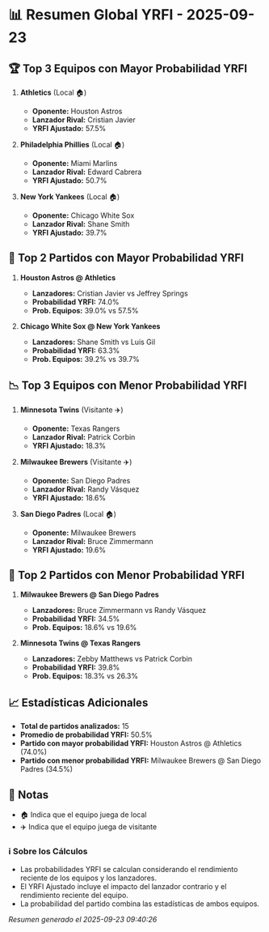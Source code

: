 # 📊 Resumen Global YRFI - 2025-09-23

## 🏆 Top 3 Equipos con Mayor Probabilidad YRFI

1. **Athletics** (Local 🏠)
   - **Oponente:** Houston Astros
   - **Lanzador Rival:** Cristian Javier
   - **YRFI Ajustado:** 57.5%

2. **Philadelphia Phillies** (Local 🏠)
   - **Oponente:** Miami Marlins
   - **Lanzador Rival:** Edward Cabrera
   - **YRFI Ajustado:** 50.7%

3. **New York Yankees** (Local 🏠)
   - **Oponente:** Chicago White Sox
   - **Lanzador Rival:** Shane Smith
   - **YRFI Ajustado:** 39.7%

## 🎯 Top 2 Partidos con Mayor Probabilidad YRFI

1. **Houston Astros @ Athletics**
   - **Lanzadores:** Cristian Javier vs Jeffrey Springs
   - **Probabilidad YRFI:** 74.0%
   - **Prob. Equipos:** 39.0% vs 57.5%

2. **Chicago White Sox @ New York Yankees**
   - **Lanzadores:** Shane Smith vs Luis Gil
   - **Probabilidad YRFI:** 63.3%
   - **Prob. Equipos:** 39.2% vs 39.7%

## 📉 Top 3 Equipos con Menor Probabilidad YRFI

1. **Minnesota Twins** (Visitante ✈️)
   - **Oponente:** Texas Rangers
   - **Lanzador Rival:** Patrick Corbin
   - **YRFI Ajustado:** 18.3%

2. **Milwaukee Brewers** (Visitante ✈️)
   - **Oponente:** San Diego Padres
   - **Lanzador Rival:** Randy Vásquez
   - **YRFI Ajustado:** 18.6%

3. **San Diego Padres** (Local 🏠)
   - **Oponente:** Milwaukee Brewers
   - **Lanzador Rival:** Bruce Zimmermann
   - **YRFI Ajustado:** 19.6%

## 🛑 Top 2 Partidos con Menor Probabilidad YRFI

1. **Milwaukee Brewers @ San Diego Padres**
   - **Lanzadores:** Bruce Zimmermann vs Randy Vásquez
   - **Probabilidad YRFI:** 34.5%
   - **Prob. Equipos:** 18.6% vs 19.6%

2. **Minnesota Twins @ Texas Rangers**
   - **Lanzadores:** Zebby Matthews vs Patrick Corbin
   - **Probabilidad YRFI:** 39.8%
   - **Prob. Equipos:** 18.3% vs 26.3%

## 📈 Estadísticas Adicionales

- **Total de partidos analizados:** 15
- **Promedio de probabilidad YRFI:** 50.5%
- **Partido con mayor probabilidad YRFI:** Houston Astros @ Athletics (74.0%)
- **Partido con menor probabilidad YRFI:** Milwaukee Brewers @ San Diego Padres (34.5%)

## 📝 Notas

- 🏠 Indica que el equipo juega de local
- ✈️ Indica que el equipo juega de visitante

### ℹ️ Sobre los Cálculos
- Las probabilidades YRFI se calculan considerando el rendimiento reciente de los equipos y los lanzadores.
- El YRFI Ajustado incluye el impacto del lanzador contrario y el rendimiento reciente del equipo.
- La probabilidad del partido combina las estadísticas de ambos equipos.

*Resumen generado el 2025-09-23 09:40:26*